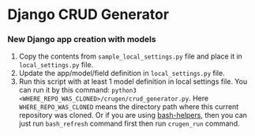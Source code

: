 # Django CRUD Generator

### New Django app creation with models
1. Copy the contents from `sample_local_settings.py` file and place it in `local_settings.py` file.
2. Update the app/model/field definition in `local_settings.py` file.
3. Run this script with at least 1 model definition in local settings file. You can run it by this command: `python3 <WHERE_REPO_WAS_CLONED>/crugen/crud_generator.py`. Here `WHERE_REPO_WAS_CLONED` means the directory path where this current repository was cloned. Or if you are using [bash-helpers](https://github.com/0PEIN0/bash-helpers), then you can just run `bash_refresh` command first then run `crugen_run` command.
